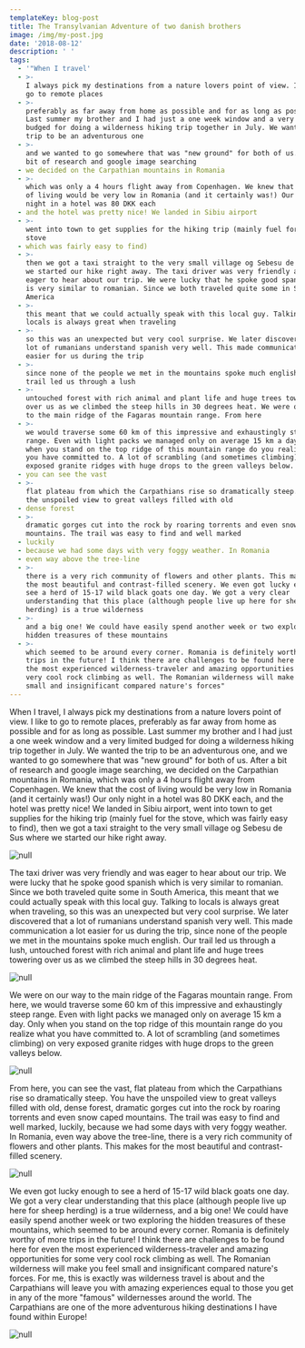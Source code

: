 ```yaml
---
templateKey: blog-post
title: The Transylvanian Adventure of two danish brothers
image: /img/my-post.jpg
date: '2018-08-12'
description: ' '
tags:
  - '"When I travel'
  - >-
    I always pick my destinations from a nature lovers point of view. I like to
    go to remote places
  - >-
    preferably as far away from home as possible and for as long as possible.
    Last summer my brother and I had just a one week window and a very limited
    budged for doing a wilderness hiking trip together in July. We wanted the
    trip to be an adventurous one
  - >-
    and we wanted to go somewhere that was "new ground" for both of us. After a
    bit of research and google image searching
  - we decided on the Carpathian mountains in Romania
  - >-
    which was only a 4 hours flight away from Copenhagen. We knew that the cost
    of living would be very low in Romania (and it certainly was!) Our only
    night in a hotel was 80 DKK each
  - and the hotel was pretty nice! We landed in Sibiu airport
  - >-
    went into town to get supplies for the hiking trip (mainly fuel for the
    stove
  - which was fairly easy to find)
  - >-
    then we got a taxi straight to the very small village og Sebesu de Sus where
    we started our hike right away. The taxi driver was very friendly and was
    eager to hear about our trip. We were lucky that he spoke good spanish which
    is very similar to romanian. Since we both traveled quite some in South
    America
  - >-
    this meant that we could actually speak with this local guy. Talking to
    locals is always great when traveling
  - >-
    so this was an unexpected but very cool surprise. We later discovered that a
    lot of rumanians understand spanish very well. This made communication a lot
    easier for us during the trip
  - >-
    since none of the people we met in the mountains spoke much english. Our
    trail led us through a lush
  - >-
    untouched forest with rich animal and plant life and huge trees towering
    over us as we climbed the steep hills in 30 degrees heat. We were on our way
    to the main ridge of the Fagaras mountain range. From here
  - >-
    we would traverse some 60 km of this impressive and exhaustingly steep
    range. Even with light packs we managed only on average 15 km a day. Only
    when you stand on the top ridge of this mountain range do you realize what
    you have committed to. A lot of scrambling (and sometimes climbing) on very
    exposed granite ridges with huge drops to the green valleys below. From here
  - you can see the vast
  - >-
    flat plateau from which the Carpathians rise so dramatically steep. You have
    the unspoiled view to great valleys filled with old
  - dense forest
  - >-
    dramatic gorges cut into the rock by roaring torrents and even snow caped
    mountains. The trail was easy to find and well marked
  - luckily
  - because we had some days with very foggy weather. In Romania
  - even way above the tree-line
  - >-
    there is a very rich community of flowers and other plants. This makes for
    the most beautiful and contrast-filled scenery. We even got lucky enough to
    see a herd of 15-17 wild black goats one day. We got a very clear
    understanding that this place (although people live up here for sheep
    herding) is a true wilderness
  - >-
    and a big one! We could have easily spend another week or two exploring the
    hidden treasures of these mountains
  - >-
    which seemed to be around every corner. Romania is definitely worthy of more
    trips in the future! I think there are challenges to be found here for even
    the most experienced wilderness-traveler and amazing opportunities for some
    very cool rock climbing as well. The Romanian wilderness will make you feel
    small and insignificant compared nature's forces"
---
```

When I travel, I always pick my destinations from a nature lovers point of view. I like to go to remote places, preferably as far away from home as possible and for as long as possible. Last summer my brother and I had just a one week window and a very limited budged for doing a wilderness hiking trip together in July. We wanted the trip to be an adventurous one, and we wanted to go somewhere that was "new ground" for both of us. After a bit of research and google image searching, we decided on the Carpathian mountains in Romania, which was only a 4 hours flight away from Copenhagen. We knew that the cost of living would be very low in Romania (and it certainly was!) Our only night in a hotel was 80 DKK each, and the hotel was pretty nice! We landed in Sibiu airport, went into town to get supplies for the hiking trip (mainly fuel for the stove, which was fairly easy to find), then we got a taxi straight to the very small village og Sebesu de Sus where we started our hike right away. 

![null](/img/img_6496.jpg)

The taxi driver was very friendly and was eager to hear about our trip. We were lucky that he spoke good spanish which is very similar to romanian. Since we both traveled quite some in South America, this meant that we could actually speak with this local guy. Talking to locals is always great when traveling, so this was an unexpected but very cool surprise. We later discovered that a lot of rumanians understand spanish very well. This made communication a lot easier for us during the trip, since none of the people we met in the mountains spoke much english. Our trail led us through a lush, untouched forest with rich animal and plant life and huge trees towering over us as we climbed the steep hills in 30 degrees heat. 

![null](/img/img_6352.jpg)

We were on our way to the main ridge of the Fagaras mountain range. From here, we would traverse some 60 km of this impressive and exhaustingly steep range. Even with light packs we managed only on average 15 km a day. Only when you stand on the top ridge of this mountain range do you realize what you have committed to. A lot of scrambling (and sometimes climbing) on very exposed granite ridges with huge drops to the green valleys below. 

![null](/img/img_6636.jpg)

From here, you can see the vast, flat plateau from which the Carpathians rise so dramatically steep. You have the unspoiled view to great valleys filled with old, dense forest, dramatic gorges cut into the rock by roaring torrents and even snow caped mountains. The trail was easy to find and well marked, luckily, because we had some days with very foggy weather. In Romania, even way above the tree-line, there is a very rich community of flowers and other plants. This makes for the most beautiful and contrast-filled scenery.

![null](/img/img_6507.jpg)

We even got lucky enough to see a herd of 15-17 wild black goats one day. We got a very clear understanding that this place (although people live up here for sheep herding) is a true wilderness, and a big one! We could have easily spend another week or two exploring the hidden treasures of these mountains, which seemed to be around every corner. Romania is definitely worthy of more trips in the future! I think there are challenges to be found here for even the most experienced wilderness-traveler and amazing opportunities for some very cool rock climbing as well. The Romanian wilderness will make you feel small and insignificant compared nature's forces. For me, this is exactly was wilderness travel is about and the Carpathians will leave you with amazing experiences equal to those you get in any of the more "famous" wildernesses around the world. The Carpathians are one of the more adventurous hiking destinations I have found within Europe!

![null](/img/img_6550-1-.jpg)
